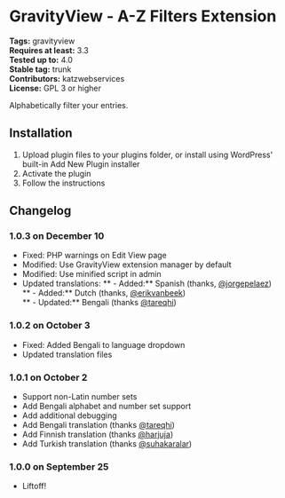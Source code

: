 # GravityView - A-Z Filters Extension #
**Tags:** gravityview  
**Requires at least:** 3.3  
**Tested up to:** 4.0  
**Stable tag:** trunk  
**Contributors:** katzwebservices  
**License:** GPL 3 or higher  

Alphabetically filter your entries.

## Installation ##

1. Upload plugin files to your plugins folder, or install using WordPress' built-in Add New Plugin installer
2. Activate the plugin
3. Follow the instructions

## Changelog ##

### 1.0.3 on December 10 ###
* Fixed: PHP warnings on Edit View page
* Modified: Use GravityView extension manager by default
* Modified: Use minified script in admin
* Updated translations:
**    - Added:** Spanish (thanks, [@jorgepelaez](https://www.transifex.com/accounts/profile/jorgepelaez/))  
**    - Added:** Dutch (thanks, [@erikvanbeek](https://www.transifex.com/accounts/profile/erikvanbeek/))  
**    - Updated:** Bengali (thanks [@tareqhi](https://www.transifex.com/accounts/profile/tareqhi/))  

### 1.0.2 on October 3 ###
* Fixed: Added Bengali to language dropdown 
* Updated translation files

### 1.0.1 on October 2 ###
* Support non-Latin number sets
* Add Bengali alphabet and number set support
* Add additional debugging
* Add Bengali translation (thanks [@tareqhi](https://www.transifex.com/accounts/profile/tareqhi/))
* Add Finnish translation (thanks [@harjuja](https://www.transifex.com/accounts/profile/harjuja/))
* Add Turkish translation (thanks [@suhakaralar](https://www.transifex.com/accounts/profile/suhakaralar/))

### 1.0.0 on September 25 ###
* Liftoff!